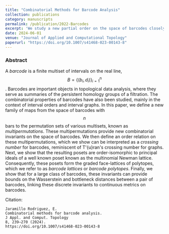 ```yaml
---
title: "Combinatorial Methods for Barcode Analysis"
collection: publications
category: manuscripts
permalink: /publication/2022-Barcodes
excerpt: 'We study a new partial order on the space of barcodes closely related to the permutahedron. The resulting poset has connections to continuous metrics on barcodes such as the bottleneck and Wasserstein distances.'
date: 2024-06-01
venue: "Journal of Applied and Computational Topology"
paperurl: "https://doi.org/10.1007/s41468-023-00143-8"
---
```


### Abstract

A _barcode_ is a finite multiset of intervals on the real line, $$B = \{ (b_i, d_i)\}_{i=1}^n$$.
Barcodes are important objects in topological data analysis, where they serve as summaries of the persistent homology groups of a filtration.
The combinatorial properties of barcodes have also been studied, mainly in the context of interval orders and interval graphs.
In this paper, we define a new family of maps from the space of barcodes with $$n$$ bars to the permutation sets of various multisets, known as _multipermutations_. These multipermutations provide new combinatorial invariants on the space of barcodes. We then define an order relation on these multipermutations, which we show can be interpreted as a _crossing number_ for barcodes, reminiscent of T\'{u}ran's crossing number for graphs.
Next, we show that the resulting posets are order-isomorphic to principal ideals of a well known poset known as the multinomial Newman lattice. Consequently, these posets form the graded face-lattices of polytopes, which we refer to as _barcode lattices_ or _barcode polytopes_. Finally, we show that for a large class of barcodes, these invariants can provide bounds on the Wasserstein and bottleneck distances between a pair of barcodes, linking these discrete invariants to continuous metrics on barcodes.

Citation:
```text
Jaramillo Rodriguez, E. 
Combinatorial methods for barcode analysis. 
J Appl. and Comput. Topology 
8, 239–270 (2024). 
https://doi.org/10.1007/s41468-023-00143-8
```

